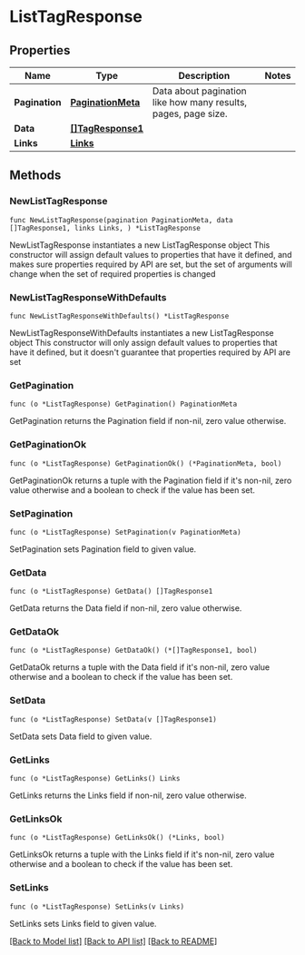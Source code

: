 # ListTagResponse

## Properties

Name | Type | Description | Notes
------------ | ------------- | ------------- | -------------
**Pagination** | [**PaginationMeta**](PaginationMeta.md) | Data about pagination like how many results, pages, page size. | 
**Data** | [**[]TagResponse1**](TagResponse1.md) |  | 
**Links** | [**Links**](Links.md) |  | 

## Methods

### NewListTagResponse

`func NewListTagResponse(pagination PaginationMeta, data []TagResponse1, links Links, ) *ListTagResponse`

NewListTagResponse instantiates a new ListTagResponse object
This constructor will assign default values to properties that have it defined,
and makes sure properties required by API are set, but the set of arguments
will change when the set of required properties is changed

### NewListTagResponseWithDefaults

`func NewListTagResponseWithDefaults() *ListTagResponse`

NewListTagResponseWithDefaults instantiates a new ListTagResponse object
This constructor will only assign default values to properties that have it defined,
but it doesn't guarantee that properties required by API are set

### GetPagination

`func (o *ListTagResponse) GetPagination() PaginationMeta`

GetPagination returns the Pagination field if non-nil, zero value otherwise.

### GetPaginationOk

`func (o *ListTagResponse) GetPaginationOk() (*PaginationMeta, bool)`

GetPaginationOk returns a tuple with the Pagination field if it's non-nil, zero value otherwise
and a boolean to check if the value has been set.

### SetPagination

`func (o *ListTagResponse) SetPagination(v PaginationMeta)`

SetPagination sets Pagination field to given value.


### GetData

`func (o *ListTagResponse) GetData() []TagResponse1`

GetData returns the Data field if non-nil, zero value otherwise.

### GetDataOk

`func (o *ListTagResponse) GetDataOk() (*[]TagResponse1, bool)`

GetDataOk returns a tuple with the Data field if it's non-nil, zero value otherwise
and a boolean to check if the value has been set.

### SetData

`func (o *ListTagResponse) SetData(v []TagResponse1)`

SetData sets Data field to given value.


### GetLinks

`func (o *ListTagResponse) GetLinks() Links`

GetLinks returns the Links field if non-nil, zero value otherwise.

### GetLinksOk

`func (o *ListTagResponse) GetLinksOk() (*Links, bool)`

GetLinksOk returns a tuple with the Links field if it's non-nil, zero value otherwise
and a boolean to check if the value has been set.

### SetLinks

`func (o *ListTagResponse) SetLinks(v Links)`

SetLinks sets Links field to given value.



[[Back to Model list]](../README.md#documentation-for-models) [[Back to API list]](../README.md#documentation-for-api-endpoints) [[Back to README]](../README.md)


